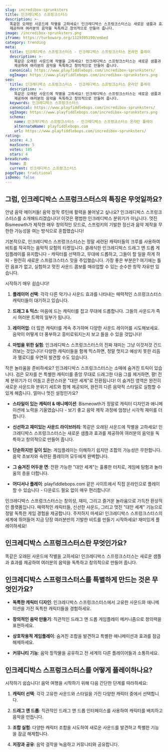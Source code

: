 ```yaml
---
slug: incredibox-sprunksters
title: 인크레디박스 스프렁크스터스
description: >-
  똑같은 오래된 사운드에 작별을 고하세요! 인크레디박스 스프렁크스터스는 새로운 샘플과 효과를 
  제공하여 여러분의 음악을 독특하고 창의적으로 만들어 줍니다.
image: /incredibox-sprunksters.png
iframe: https://turbowarp.org/1129395199/embed
category: trending
meta:
  title: 인크레디박스 스프렁크스터스 - 인크레디박스 스프렁크스터스 온라인 플레이
  description: >-
    똑같은 오래된 사운드에 작별을 고하세요! 인크레디박스 스프렁크스터스는 새로운 샘플과 효과를 
    제공하여 여러분의 음악을 독특하고 창의적으로 만들어 줍니다.
  canonical: https://www.playfiddlebops.com/incredibox-sprunksters/
  ogImage: https://www.playfiddlebops.com/incredibox-sprunksters.png
seo:
  title: 인크레디박스 스프렁크스터스 - 인크레디박스 스프렁크스터스 온라인 플레이
  description: >-
    똑같은 오래된 사운드에 작별을 고하세요! 인크레디박스 스프렁크스터스는 새로운 샘플과 효과를 
    제공하여 여러분의 음악을 독특하고 창의적으로 만들어 줍니다.
  keywords: 인크레디박스 스프렁크스터스
  canonical: https://www.playfiddlebops.com/incredibox-sprunksters/
  ogImage: https://www.playfiddlebops.com/incredibox-sprunksters.png
  schema:
    name: 인크레디박스 스프렁크스터스 - 인크레디박스 스프렁크스터스 온라인 플레이
    alternateName: playfiddlebops.com
    url: https://www.playfiddlebops.com/incredibox-sprunksters/
rating:
  score: 4.3
  maxScore: 5
  votes: 185
  stars: 4
breadcrumb:
  home: 홈
  current: 인크레디박스 스프렁크스터스
pageType: traditional
isDemo: false
---
```


## 그럼, 인크레디박스 스프렁크스터스의 특징은 무엇일까요?

안녕 음악 메이커들! 음악 창작 루틴에 활력을 불어넣고 싶나요? 인크레디박스 스프렁크스터스를 소개해드리겠습니다! 이것은 평범한 인크레디박스 분위기가 아닙니다. 멋진 Bismeowth가 제작한 매우 창의적인 모드로, 스프렁키의 기발한 정신과 음악 제작을 무한한 가능성을 여는 방식으로 혼합했습니다!

기본적으로, 인크레디박스 스프렁크스터스는 정말 세련된 캐릭터들의 크루를 사용하여 비트를 작곡하는 음악적 모험의 티켓입니다. 클래식한 인크레디박스 드래그 앤 드롭 게임플레이를 유지합니다 - 캐릭터를 선택하고, 무대에 드롭하고, 그들이 할 일을 하게 하되 - 완전히 새로운 스프렁크스터스 맛을 주입했습니다. 가장 좋은 부분은? 여기에는 틀린 음표가 없고, 실험하고 멋진 사운드 콤보를 매쉬업할 수 있는 순수한 창작 자유만 있습니다.

시작하기 매우 쉽습니다!

1. **플레이어 선택**: 각각 다른 악기나 사운드 효과를 나타내는 매력적인 스프렁크스터스 캐릭터들이 대기하고 있습니다.

2. **드래그 & 믹스**: 마음에 드는 캐릭터를 잡고 무대에 드롭합니다. 그들의 사운드가 즉시 여러분 트랙의 일부가 됩니다.

3. **레이어업**: 더 많은 캐릭터를 계속 추가하며 다양한 사운드 레이어를 시도해보세요. 음악이 어떻게 더 풍부하고 흥미로워지는지 보고 들을 수 있을 것입니다!

4. **마법을 위한 실험**: 인크레디박스 스프렁크스터스의 진짜 재미는 그냥 이것저것 건드려보는 것입니다! 다양한 캐릭터들을 함께 믹스하면, 정말 멋지고 예상치 못한 리듬과 멜로디를 우연히 발견할 수도 있습니다.

작은 놀라움을 준비하세요? 인크레디박스 스프렁크스터스는 소매에 숨겨진 트릭이 있습니다. 검은 모자를 쓴 특별한 캐릭터를 중앙 무대로 드래그한 다음 그를 제거하면, 팡! 전체 분위기가 더 어둡고 혼란스러운 "대안 세계"로 전환됩니다! 이 숨겨진 영역은 완전히 새로운 사운드와 분위기 세트와 함께 제공되어, 완전히 다른 음악적 스타일로 실험할 수 있게 해줍니다. 얼마나 멋진 설정인가요?

- **스타일이 있는 캐릭터 & 애니메이션**: Bismeowth가 정말로 캐릭터 디자인과 애니메이션에 노력을 기울였습니다 - 보기 좋고 음악 제작 과정에 엄청난 시각적 재미를 더합니다.

- **신선하고 재미있는 사운드 라이브러리**: 똑같은 오래된 사운드에 작별을 고하세요! 인크레디박스 스프렁크스터스는 새로운 샘플과 효과를 제공하여 여러분의 음악을 독특하고 창의적으로 만들어 줍니다.

- **단순하지만 깊이 있는**: 게임플레이는 이해하기 쉽지만 조합의 가능성은 무한합니다. 음악 초보자와 숙련된 플레이어 모두에게 완벽합니다.

- **그 숨겨진 어두운 면**: 전환 가능한 "대안 세계"는 훌륭한 터치로, 게임에 탐험과 놀라움의 층을 더합니다.

- **어디서나 플레이**: playfiddlebops.com 같은 사이트에서 직접 온라인으로 플레이할 수 있습니다 - 다운로드 필요 없이 매우 편리합니다!

인크레디박스 스프렁크스터스는 창의성, 재미, 그리고 즐거운 놀라움으로 가득찬 환상적인 플랫폼입니다. 매력적인 캐릭터들, 신선한 사운드, 그리고 멋진 "대안 세계" 기능으로 정말 독특한 게임 경험을 제공합니다. 주저하지 마세요! 인크레디박스 스프렁크스터스의 세계에 뛰어들어 지금 당장 여러분만의 기발한 비트를 만들기 시작하세요! 재미있게 플레이하세요!

## 인크레디박스 스프렁크스터스란 무엇인가요?

똑같은 오래된 사운드에 작별을 고하세요! 인크레디박스 스프렁크스터스는 새로운 샘플과 효과를 제공하여 여러분의 음악을 독특하고 창의적으로 만들어 줍니다.

## 인크레디박스 스프렁크스터스를 특별하게 만드는 것은 무엇인가요?

- **독특한 캐릭터 디자인**: 인크레디박스 스프렁크스터스에서 고유한 사운드와 애니메이션을 가진 독특한 캐릭터들을 경험하세요.

- **창의적인 음악 만들기**: 직관적인 드래그 앤 드롭 게임플레이 메커니즘으로 창의력을 표현하세요.

- **상호작용적 게임플레이**: 숨겨진 조합을 발견하고 특별한 애니메이션과 효과를 잠금 해제하세요.

- **커뮤니티 기능**: 음악 창작물을 공유하고 전 세계의 다른 플레이어들과 소통하세요.

## 인크레디박스 스프렁크스터스를 어떻게 플레이하나요?

시작하기 쉽습니다! 음악 여행을 시작하기 위해 다음 간단한 단계를 따라하세요:

1. **캐릭터 선택**: 각각 고유한 사운드와 스타일을 가진 다양한 캐릭터 중에서 선택합니다.

2. **드래그 앤 드롭**: 직관적인 드래그 앤 드롭 인터페이스를 사용하여 캐릭터를 배치하고 음악을 만듭니다.

3. **조합 실험**: 다양한 캐릭터 조합을 시도하여 새로운 사운드를 발견하고 특별한 기능을 잠금 해제합니다.

4. **저장과 공유**: 음악 걸작을 녹음하고 커뮤니티와 공유합니다.